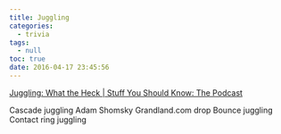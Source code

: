 ```yaml
---
title: Juggling
categories:
  - trivia
tags:
  - null
toc: true
date: 2016-04-17 23:45:56
---
```


[Juggling: What the Heck | Stuff You Should Know: The Podcast](http://www.stuffyoushouldknow.com/podcasts/juggling-what-the-heck/)

Cascade juggling
Adam Shomsky
Grandland.com drop
Bounce juggling
Contact ring juggling
